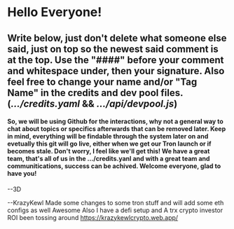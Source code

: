 # Hello Everyone!

## Write below, just don't delete what someone else said, just on top so the newest said comment is at the top. Use the "####" before your comment and whitespace under, then your signature. Also feel free to change your name and/or "Tag Name" in the credits and dev pool files. (<i>...<b>/credits.yaml</b></i> && <i>...<b>/api/devpool.js</b></i>) 

#### So, we will be using Github for the interactions, why not a general way to chat about topics or specifics afterwards that can be removed later. Keep in mind, everything will be findable through  the system later on and evetually this git will go live, either when we get our Tron launch or if becomes stale. Don't worry, I feel like we'll get this! We have a great team, that's all of us in the .../credits.yanl and with a great team and communitications, success can be achived. Welcome everyone, glad to have you!

--3D

--KrazyKewl
Made some changes to some tron stuff and will add some eth configs as well
Awesome
Also I have a defi setup and A trx crypto investor ROI been tossing around
https://krazykewlcrypto.web.app/
